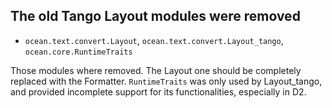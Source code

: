 ## The old Tango Layout modules were removed

* `ocean.text.convert.Layout`, `ocean.text.convert.Layout_tango`, `ocean.core.RuntimeTraits`

Those modules where removed. The Layout one should be completely replaced with the Formatter.
`RuntimeTraits` was only used by Layout_tango, and provided incomplete support for its functionalities, especially in D2.
